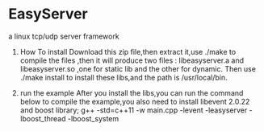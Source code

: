 # EasyServer
a  linux tcp/udp server framework

1. How To install
Download this zip file,then extract it,use ./make to compile the files ,then it will produce two files : libeasyserver.a and 
libeasyserver.so ,one for static lib and the other for dynamic. Then use ./make install to install these libs,and the path is 
/usr/local/bin.

2. run the example
After you install the libs,you can run the command below to compile the example,you also need to install libevent 2.0.22 and boost library;
g++  -std=c++11 -w main.cpp -levent -leasyserver -lboost_thread -lboost_system

